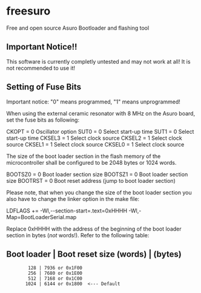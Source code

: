 freesuro
========

Free and open source Asuro Bootloader and flashing tool

Important Notice!!
------------------

This software is currently completly untested and may not work
at all! It is not recommended to use it!

Setting of Fuse Bits
--------------------

Important notice: "0" means programmed, "1" means unprogrammed!

When using the external ceramic resonator with 8 MHz on the Asuro board,
set the fuse bits as following:

  CKOPT     = 0     Oscillator option
  SUT0      = 0     Select start-up time
  SUT1      = 0     Select start-up time
  CKSEL3    = 1     Select clock source
  CKSEL2    = 1     Select clock source
  CKSEL1    = 1     Select clock source
  CKSEL0    = 1     Select clock source

The size of the boot loader section in the flash memory of the microcontroller
shall be configured to be 2048 bytes or 1024 words.

  BOOTSZ0   = 0     Boot loader section size
  BOOTSZ1   = 0     Boot loader section size
  BOOTRST   = 0     Boot reset address (jump to boot loader section)
  
Please note, that when you change the size of the boot loader section you also
have to change the linker option in the make file:

  LDFLAGS += -Wl,--section-start=.text=0xHHHH -Wl,-Map=BootLoaderSerial.map
  
Replace 0xHHHH with the address of the beginning of the boot loader section in
bytes (_not_ words!). Refer to the following table:


   Boot loader  | Boot reset
   size (words) | (bytes)
  -------------------------------
            128 | 7936 or 0x1F00
            256 | 7680 or 0x1E00
            512 | 7168 or 0x1C00
           1024 | 6144 or 0x1800  <--- Default
           

